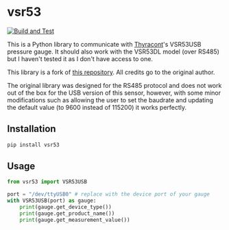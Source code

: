 # vsr53

[![Build and Test](https://github.com/lobis/vsr53/actions/workflows/build.yaml/badge.svg)](https://github.com/lobis/vsr53/actions/workflows/build.yaml)

This is a Python library to communicate with
[Thyracont](https://thyracont-vacuum.com/en/)'s VSR53USB pressure gauge. It
should also work with the VSR53DL model (over RS485) but I haven't tested it as
I don't have access to one.

This library is a fork of
[this repository](https://github.com/IFAEControl/pyvsr53dl). All credits go to
the original author.

The original library was designed for the RS485 protocol and does not work out
of the box for the USB version of this sensor, however, with some minor
modifications such as allowing the user to set the baudrate and updating the
default value (to 9600 instead of 115200) it works perfectly.

## Installation

```bash
pip install vsr53
```

## Usage

```python
from vsr53 import VSR53USB

port = "/dev/ttyUSB0" # replace with the device port of your gauge
with VSR53USB(port) as gauge:
    print(gauge.get_device_type())
    print(gauge.get_product_name())
    print(gauge.get_measurement_value())
```
